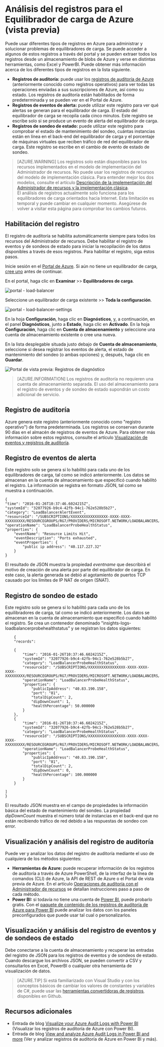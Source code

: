 <properties 
   pageTitle="Supervisión de operaciones, eventos y contadores para el Equilibrador de carga | Microsoft Azure"
   description="Aprenda a habilitar eventos de alerta y el registro del estado de mantenimiento del sondeo para el Equilibrador de carga de Azure"
   services="load-balancer"
   documentationCenter="na"
   authors="joaoma"
   manager="carmonm"
   editor="tysonn"
   tags="azure-resource-manager"
/>
<tags 
   ms.service="load-balancer"
   ms.devlang="na"
   ms.topic="article"
   ms.tgt_pltfrm="na"
   ms.workload="infrastructure-services"
   ms.date="04/05/2016"
   ms.author="joaoma" />

# Análisis del registros para el Equilibrador de carga de Azure (vista previa)
Puede usar diferentes tipos de registros en Azure para administrar y solucionar problemas de equilibradores de carga. Se puede acceder a algunos de estos registros a través del portal y se pueden extraer todos los registros desde un almacenamiento de blobs de Azure y verse en distintas herramientas, como Excel y PowerBI. Puede obtener más información acerca de los diferentes tipos de registros en la lista siguiente.


- **Registros de auditoría:** puede usar los [registros de auditoría de Azure](../../articles/azure-portal/insights-debugging-with-events.md) (anteriormente conocido como registros operativos) para ver todas las operaciones enviadas a sus suscripciones de Azure, así como su estado. Los registros de auditoría están habilitados de forma predeterminada y se pueden ver en el Portal de Azure.
- **Registros de eventos de alerta:** puede utilizar este registro para ver qué alertas se generan para el equilibrador de carga. El estado del equilibrador de carga se recopila cada cinco minutos. Este registro se escribe solo si se produce un evento de alerta del equilibrador de carga.  
- **Registros de sondeo de estado:** puede utilizar este registro para comprobar el estado de mantenimiento del sondeo, cuántas instancias están en línea en el back-end del equilibrador de carga y el porcentaje de máquinas virtuales que reciben tráfico de red del equilibrador de carga. Este registro se escribe en el cambio de evento de estado de sondeo.

>[AZURE.WARNING] Los registros solo están disponibles para los recursos implementados en el modelo de implementación del Administrador de recursos. No puede usar los registros de recursos del modelo de implementación clásica. Para entender mejor los dos modelos, consulte el artículo [Descripción de la implementación del Administrador de recursos y la implementación clásica](../../articles/resource-manager-deployment-model.md). <BR> El análisis de registros actualmente solo funciona para los equilibradores de carga orientados hacia Internet. Esta limitación es temporal y puede cambiar en cualquier momento. Asegúrese de volver a visitar esta página para comprobar los cambios futuros.

## Habilitación del registro
El registro de auditoría se habilita automáticamente siempre para todos los recursos del Administrador de recursos. Debe habilitar el registro de eventos y de sondeos de estado para iniciar la recopilación de los datos disponibles a través de esos registros. Para habilitar el registro, siga estos pasos.

Inicie sesión en el [Portal de Azure](http://portal.azure.com). Si aún no tiene un equilibrador de carga, [cree uno](load-balancer-get-started-internet-arm-ps.md) antes de continuar.

En el portal, haga clic en **Examinar** >> **Equilibradores de carga**.

![portal - load-balancer](./media/load-balancer-monitor-log/load-balancer-browse.png)

Seleccione un equilibrador de carga existente >> **Toda la configuración**.

![portal - load-balancer-settings](./media/load-balancer-monitor-log/load-balancer-settings.png) <BR>

En la hoja **Configuración**, haga clic en **Diagnósticos**, y, a continuación, en el panel **Diagnósticos**, junto a **Estado**, haga clic en **Activado**. En la hoja **Configuración**, haga clic en **Cuenta de almacenamiento** y seleccione una cuenta de almacenamiento existente o cree una nueva.

En la lista desplegable situada justo debajo de **Cuenta de almacenamiento**, seleccione si desea registrar los eventos de alerta, el estado de mantenimiento del sondeo (o ambas opciones) y, después, haga clic en **Guardar**.

![Portal de vista previa: Registros de diagnóstico](./media/load-balancer-monitor-log/load-balancer-diagnostics.png)

>[AZURE.INFORMATION] Los registros de auditoría no requieren una cuenta de almacenamiento separada. El uso del almacenamiento para el registro de eventos y de sondeo de estado supondrán un costo adicional de servicio.

## Registro de auditoría
Azure genera este registro (anteriormente conocido como "registro operativo") de forma predeterminada. Los registros se conservan durante 90 días en el almacén de registros de eventos de Azure. Para obtener más información sobre estos registros, consulte el artículo [Visualización de eventos y registros de auditoría](../../articles/azure-portal/insights-debugging-with-events.md).

## Registro de eventos de alerta
Este registro solo se genera si lo habilitó para cada uno de los equilibradores de carga, tal como se indicó anteriormente. Los datos se almacenan en la cuenta de almacenamiento que especificó cuando habilitó el registro. La información se registra en formato JSON, tal como se muestra a continuación.

	
	{
    "time": "2016-01-26T10:37:46.6024215Z",
	"systemId": "32077926-b9c4-42fb-94c1-762e528b5b27",
    "category": "LoadBalancerAlertEvent",
    "resourceId": "/SUBSCRIPTIONS/XXXXXXXXXXXXXXXXX-XXXX-XXXX-XXXXXXXXX/RESOURCEGROUPS/RG7/PROVIDERS/MICROSOFT.NETWORK/LOADBALANCERS/WWEBLB",
    "operationName": "LoadBalancerProbeHealthStatus",
    "properties": {
        "eventName": "Resource Limits Hit",
        "eventDescription": "Ports exhausted",
        "eventProperties": {
            "public ip address": "40.117.227.32"
        }
    }
	

El resultado de JSON muestra la propiedad *eventname* que describirá el motivo de creación de una alerta por parte del equilibrador de carga. En este caso, la alerta generada se debió al agotamiento de puertos TCP causado por los límites de IP NAT de origen (SNAT).

## Registro de sondeo de estado
Este registro solo se genera si lo habilitó para cada uno de los equilibradores de carga, tal como se indicó anteriormente. Los datos se almacenan en la cuenta de almacenamiento que especificó cuando habilitó el registro. Se crea un contenedor denominado "insights-logs-loadbalancerprobehealthstatus" y se registran los datos siguientes:

		{
	    "records":

	    {
	   		"time": "2016-01-26T10:37:46.6024215Z",
	        "systemId": "32077926-b9c4-42fb-94c1-762e528b5b27",
	        "category": "LoadBalancerProbeHealthStatus",
	        "resourceId": "/SUBSCRIPTIONS/XXXXXXXXXXXXXXXXX-XXXX-XXXX-XXXX-XXXXXXXXX/RESOURCEGROUPS/RG7/PROVIDERS/MICROSOFT.NETWORK/LOADBALANCERS/WWEBLB",
	        "operationName": "LoadBalancerProbeHealthStatus",
	        "properties": {
	            "publicIpAddress": "40.83.190.158",
	            "port": "81",
	            "totalDipCount": 2,
	            "dipDownCount": 1,
	            "healthPercentage": 50.000000
	        }
	    },
	    {
	        "time": "2016-01-26T10:37:46.6024215Z",
			"systemId": "32077926-b9c4-42fb-94c1-762e528b5b27",
	        "category": "LoadBalancerProbeHealthStatus",
	        "resourceId": "/SUBSCRIPTIONS/XXXXXXXXXXXXXXXXX-XXXX-XXXX-XXXX-XXXXXXXXX/RESOURCEGROUPS/RG7/PROVIDERS/MICROSOFT.NETWORK/LOADBALANCERS/WWEBLB",
	        "operationName": "LoadBalancerProbeHealthStatus",
	        "properties": {
	            "publicIpAddress": "40.83.190.158",
	            "port": "81",
	            "totalDipCount": 2,
	            "dipDownCount": 0,
	            "healthPercentage": 100.000000
	        }
	    }

	]
	}

El resultado JSON muestra en el campo de propiedades la información básica del estado de mantenimiento del sondeo. La propiedad *dipDownCount* muestra el número total de instancias en el back-end que no están recibiendo tráfico de red debido a las respuestas de sondeo con error.

## Visualización y análisis del registro de auditoría
Puede ver y analizar los datos del registro de auditoría mediante el uso de cualquiera de los métodos siguientes:

- **Herramientas de Azure:** puede recuperar información de los registros de auditoría a través de Azure PowerShell, de la interfaz de la línea de comandos (CLI) de Azure, la API de REST de Azure o el Portal de vista previa de Azure. En el artículo [Operaciones de auditoría con el Administrador de recursos](../../articles/resource-group-audit.md) se detallan instrucciones paso a paso de cada método.
- **Power BI:** si todavía no tiene una cuenta de [Power BI](https://powerbi.microsoft.com/pricing), puede probarlo gratis. Con el [paquete de contenido de los registros de auditoría de Azure para Power BI](https://powerbi.microsoft.com/documentation/powerbi-content-pack-azure-audit-logs) puede analizar los datos con los paneles preconfigurados que puede usar tal cual o personalizarlos.

## Visualización y análisis del registro de eventos y de sondeos de estado 
Debe conectarse a la cuenta de almacenamiento y recuperar las entradas del registro de JSON para los registros de eventos y de sondeos de estado. Cuando descargue los archivos JSON, se pueden convertir a CSV y consultarlos en Excel, PowerBI o cualquier otra herramienta de visualización de datos.

>[AZURE.TIP] Si está familiarizado con Visual Studio y con los conceptos básicos de cambiar los valores de constantes y variables de C#, puede usar las [herramientas convertidoras de registros](https://github.com/Azure-Samples/networking-dotnet-log-converter), disponibles en Github.

## Recursos adicionales

- Entrada de blog [Visualize your Azure Audit Logs with Power BI](http://blogs.msdn.com/b/powerbi/archive/2015/09/30/monitor-azure-audit-logs-with-power-bi.aspx) (Visualizar los registros de auditoría de Azure con Power BI).
- Entrada de blog [View and analyze Azure Audit Logs in Power BI and more](https://azure.microsoft.com/blog/analyze-azure-audit-logs-in-powerbi-more/) (Ver y analizar registros de auditoría de Azure en Power BI y más).

<!---HONumber=AcomDC_0427_2016-->